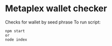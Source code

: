 # Metaplex wallet checker

Checks for wallet by seed phrase
To run script:
```
npm start
or 
node index
```
